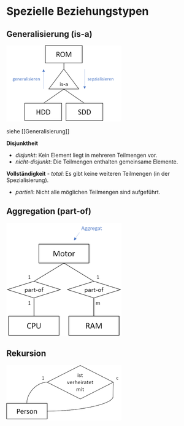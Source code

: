 # Spezielle Beziehungstypen

## Generalisierung (is-a)
![](../_Medien/Generalisierung_ERD.png)

siehe [[Generalisierung]]

**Disjunktheit**
- *disjunkt*: Kein Element liegt in mehreren Teilmengen vor.
- *nicht-disjunkt*: Die Teilmengen enthalten gemeinsame Elemente.

**Vollständigkeit**
- *total*: Es gibt keine weiteren Teilmengen (in der Spezialisierung).
- *partiell*: Nicht alle möglichen Teilmengen sind aufgeführt.

## Aggregation (part-of)
![](../_Medien/Aggregation_ERD.png)

## Rekursion
![](../_Medien/Rekursion_ERD.png)
